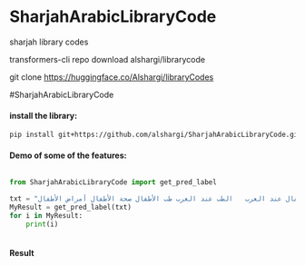 # SharjahArabicLibraryCode
sharjah library codes



transformers-cli repo download alshargi/librarycode

git clone https://huggingface.co/Alshargi/libraryCodes


  #SharjahArabicLibraryCode


#### install the library:
```bash
pip install git+https://github.com/alshargi/SharjahArabicLibraryCode.git
```
#### Demo of some of the features:
```python

from SharjahArabicLibraryCode import get_pred_label

txt = "تاريخ طب الأطفال عند العرب	الطب عند العرب طب الأطفال صحة الأطفال أمراض الأطفال"
MyResult = get_pred_label(txt)
for i in MyResult:
    print(i)
    

```

#### Result
```bash



```





